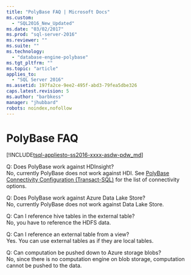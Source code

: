 ```yaml
---
title: "PolyBase FAQ | Microsoft Docs"
ms.custom: 
  - "SQL2016_New_Updated"
ms.date: "03/02/2017"
ms.prod: "sql-server-2016"
ms.reviewer: ""
ms.suite: ""
ms.technology: 
  - "database-engine-polybase"
ms.tgt_pltfrm: ""
ms.topic: "article"
applies_to: 
  - "SQL Server 2016"
ms.assetid: 197fa2ce-9ee2-495f-abd3-79fea5dbe326
caps.latest.revision: 5
ms.author: "barbkess"
manager: "jhubbard"
robots: noindex,nofollow
---
```

# PolyBase FAQ
[!INCLUDE[tsql-appliesto-ss2016-xxxx-asdw-pdw_md](../relational-databases/polybase/includes/tsql-appliesto-ss2016-xxxx-asdw-pdw-md.md)]

  Q: Does PolyBase work against HDInsight?  
 No, currently PolyBase does not work against HDI. See [PolyBase Connectivity Configuration &#40;Transact-SQL&#41;](../database-engine/configure/windows/polybase-connectivity-configuration-transact-sql.md) for the list of connectivity options.  
  
 Q:  Does PolyBase work against Azure Data Lake Store?  
 No, currently PolyBase does not work against Data Lake Store.  
  
 Q: Can I reference hive tables in the external table?  
 No, you have to reference the HDFS data.  
  
 Q: Can I reference an external table from a view?  
 Yes. You can use external tables as if they are local tables.  
  
 Q: Can computation be pushed down to Azure storage blobs?  
 No, since there is no computation engine on blob storage, computation cannot be pushed to the data.  
  
  